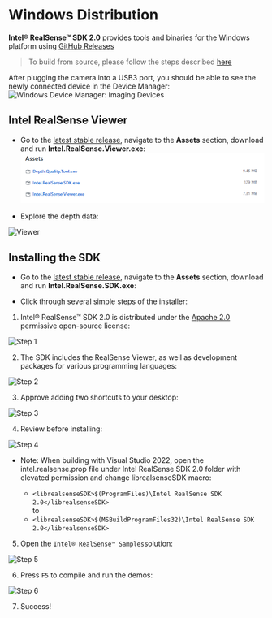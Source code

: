 # Windows Distribution

**Intel® RealSense™ SDK 2.0** provides tools and binaries for the Windows platform using [GitHub Releases](https://github.com/IntelRealSense/librealsense/releases)

> To build from source, please follow the steps described [here](./installation_windows.md)

After plugging the camera into a USB3 port, you should be able to see the newly connected device in the Device Manager: 
![Windows Device Manager: Imaging Devices](./img/win_deploy_device_manager.PNG)

## Intel RealSense Viewer

- Go to the [latest stable release](https://github.com/IntelRealSense/librealsense/releases/latest), navigate to the **Assets** section, download and run **Intel.RealSense.Viewer.exe**:
![GitHub Downloads](./img/win_deploy_downloads.PNG)

- Explore the depth data:

![Viewer](./img/windows_viewer_preview.PNG)

## Installing the SDK

* Go to the [latest stable release](https://github.com/IntelRealSense/librealsense/releases/latest), navigate to the **Assets** section, download and run **Intel.RealSense.SDK.exe**:

* Click through several simple steps of the installer:
1. Intel® RealSense™ SDK 2.0 is distributed under the [Apache 2.0](../LICENSE) permissive open-source license:

![Step 1](./img/win_step1.PNG)

2.  The SDK includes the RealSense Viewer, as well as development packages for various programming languages:

![Step 2](./img/win_step2.PNG)

3. Approve adding two shortcuts to your desktop:

 ![Step 3](./img/win_step3.PNG)

4. Review before installing:

![Step 4](./img/win_step4.PNG)

* Note: When building with Visual Studio 2022, open the intel.realsense.prop file under Intel RealSense SDK 2.0 folder with elevated permission and change librealsenseSDK macro: </br>

    * `<librealsenseSDK>$(ProgramFiles)\Intel RealSense SDK 2.0</librealsenseSDK>` </br>
    to </br>
    * `<librealsenseSDK>$(MSBuildProgramFiles32)\Intel RealSense SDK 2.0</librealsenseSDK>`  </br>
    
5. Open the `Intel® RealSense™ Samples`solution:

![Step 5](./img/win_shortcuts.PNG)

6. Press `F5` to compile and run the demos:

![Step 6](./img/win_samples.PNG)

7. Success!
